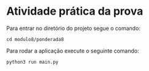 # Atividade prática da prova



Para entrar no diretório do projeto segue o comando:

```
cd modulo8/ponderada8
```

Para rodar a aplicação execute o seguinte comando:

```
python3 run main.py
```
